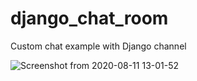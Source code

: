 # django_chat_room
Custom chat example with Django channel

![Screenshot from 2020-08-11 13-01-52](https://user-images.githubusercontent.com/17279304/89874977-13ce6880-dbd6-11ea-9c8d-ed15f1c95636.png)
